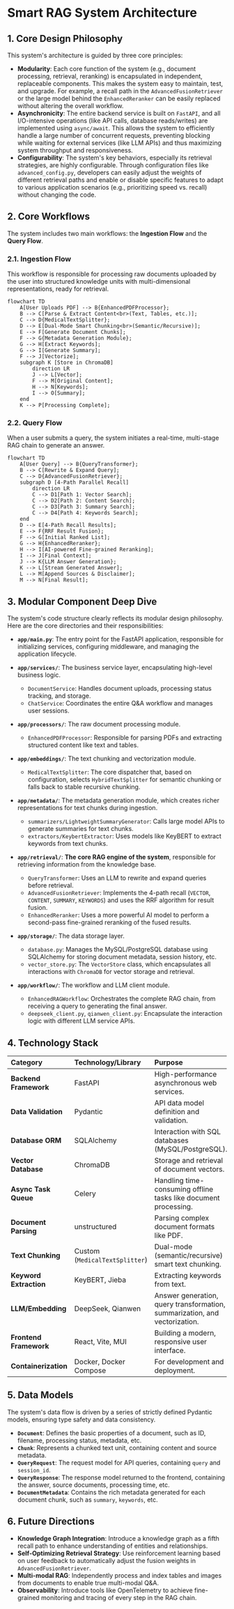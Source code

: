 # Smart RAG System Architecture

## 1. Core Design Philosophy

This system's architecture is guided by three core principles:

- **Modularity**: Each core function of the system (e.g., document processing, retrieval, reranking) is encapsulated in independent, replaceable components. This makes the system easy to maintain, test, and upgrade. For example, a recall path in the `AdvancedFusionRetriever` or the large model behind the `EnhancedReranker` can be easily replaced without altering the overall workflow.
- **Asynchronicity**: The entire backend service is built on `FastAPI`, and all I/O-intensive operations (like API calls, database reads/writes) are implemented using `async/await`. This allows the system to efficiently handle a large number of concurrent requests, preventing blocking while waiting for external services (like LLM APIs) and thus maximizing system throughput and responsiveness.
- **Configurability**: The system's key behaviors, especially its retrieval strategies, are highly configurable. Through configuration files like `advanced_config.py`, developers can easily adjust the weights of different retrieval paths and enable or disable specific features to adapt to various application scenarios (e.g., prioritizing speed vs. recall) without changing the code.

## 2. Core Workflows

The system includes two main workflows: the **Ingestion Flow** and the **Query Flow**.

### 2.1. Ingestion Flow

This workflow is responsible for processing raw documents uploaded by the user into structured knowledge units with multi-dimensional representations, ready for retrieval.

```mermaid
flowchart TD
    A[User Uploads PDF] --> B{EnhancedPDFProcessor};
    B --> C[Parse & Extract Content<br>(Text, Tables, etc.)];
    C --> D{MedicalTextSplitter};
    D --> E[Dual-Mode Smart Chunking<br>(Semantic/Recursive)];
    E --> F[Generate Document Chunks];
    F --> G{Metadata Generation Module};
    G --> H[Extract Keywords];
    G --> I[Generate Summary];
    F --> J[Vectorize];
    subgraph K [Store in ChromaDB]
        direction LR
        J --> L[Vector];
        F --> M[Original Content];
        H --> N[Keywords];
        I --> O[Summary];
    end
    K --> P[Processing Complete];
```

### 2.2. Query Flow

When a user submits a query, the system initiates a real-time, multi-stage RAG chain to generate an answer.

```mermaid
flowchart TD
    A[User Query] --> B{QueryTransformer};
    B --> C[Rewrite & Expand Query];
    C --> D{AdvancedFusionRetriever};
    subgraph D [4-Path Parallel Recall]
        direction LR
        C --> D1[Path 1: Vector Search];
        C --> D2[Path 2: Content Search];
        C --> D3[Path 3: Summary Search];
        C --> D4[Path 4: Keywords Search];
    end
    D --> E[4-Path Recall Results];
    E --> F{RRF Result Fusion};
    F --> G[Initial Ranked List];
    G --> H{EnhancedReranker};
    H --> I[AI-powered Fine-grained Reranking];
    I --> J[Final Context];
    J --> K{LLM Answer Generation};
    K --> L[Stream Generated Answer];
    L --> M[Append Sources & Disclaimer];
    M --> N[Final Result];
```

## 3. Modular Component Deep Dive

The system's code structure clearly reflects its modular design philosophy. Here are the core directories and their responsibilities:

- **`app/main.py`**: The entry point for the FastAPI application, responsible for initializing services, configuring middleware, and managing the application lifecycle.

- **`app/services/`**: The business service layer, encapsulating high-level business logic.
  - `DocumentService`: Handles document uploads, processing status tracking, and storage.
  - `ChatService`: Coordinates the entire Q&A workflow and manages user sessions.

- **`app/processors/`**: The raw document processing module.
  - `EnhancedPDFProcessor`: Responsible for parsing PDFs and extracting structured content like text and tables.

- **`app/embeddings/`**: The text chunking and vectorization module.
  - `MedicalTextSplitter`: The core dispatcher that, based on configuration, selects `HybridTextSplitter` for semantic chunking or falls back to stable recursive chunking.

- **`app/metadata/`**: The metadata generation module, which creates richer representations for text chunks during ingestion.
  - `summarizers/LightweightSummaryGenerator`: Calls large model APIs to generate summaries for text chunks.
  - `extractors/KeybertExtractor`: Uses models like KeyBERT to extract keywords from text chunks.

- **`app/retrieval/`**: **The core RAG engine of the system**, responsible for retrieving information from the knowledge base.
  - `QueryTransformer`: Uses an LLM to rewrite and expand queries before retrieval.
  - `AdvancedFusionRetriever`: Implements the 4-path recall (`VECTOR`, `CONTENT`, `SUMMARY`, `KEYWORDS`) and uses the RRF algorithm for result fusion.
  - `EnhancedReranker`: Uses a more powerful AI model to perform a second-pass fine-grained reranking of the fused results.

- **`app/storage/`**: The data storage layer.
  - `database.py`: Manages the MySQL/PostgreSQL database using SQLAlchemy for storing document metadata, session history, etc.
  - `vector_store.py`: The `VectorStore` class, which encapsulates all interactions with `ChromaDB` for vector storage and retrieval.

- **`app/workflow/`**: The workflow and LLM client module.
  - `EnhancedRAGWorkflow`: Orchestrates the complete RAG chain, from receiving a query to generating the final answer.
  - `deepseek_client.py`, `qianwen_client.py`: Encapsulate the interaction logic with different LLM service APIs.

## 4. Technology Stack

| Category                | Technology/Library          | Purpose                                                 |
| :---------------------- | :-------------------------- | :------------------------------------------------------ |
| **Backend Framework**   | FastAPI                    | High-performance asynchronous web services.             |
| **Data Validation**     | Pydantic                    | API data model definition and validation.               |
| **Database ORM**        | SQLAlchemy                  | Interaction with SQL databases (MySQL/PostgreSQL).      |
| **Vector Database**     | ChromaDB                    | Storage and retrieval of document vectors.              |
| **Async Task Queue**    | Celery                      | Handling time-consuming offline tasks like document processing. |
| **Document Parsing**    | unstructured                | Parsing complex document formats like PDF.              |
| **Text Chunking**       | Custom (`MedicalTextSplitter`) | Dual-mode (semantic/recursive) smart text chunking.     |
| **Keyword Extraction**  | KeyBERT, Jieba              | Extracting keywords from text.                          |
| **LLM/Embedding**       | DeepSeek, Qianwen           | Answer generation, query transformation, summarization, and vectorization. |
| **Frontend Framework**  | React, Vite, MUI            | Building a modern, responsive user interface.           |
| **Containerization**    | Docker, Docker Compose      | For development and deployment.                         |

## 5. Data Models

The system's data flow is driven by a series of strictly defined Pydantic models, ensuring type safety and data consistency.

- **`Document`**: Defines the basic properties of a document, such as ID, filename, processing status, metadata, etc.
- **`Chunk`**: Represents a chunked text unit, containing content and source metadata.
- **`QueryRequest`**: The request model for API queries, containing `query` and `session_id`.
- **`QueryResponse`**: The response model returned to the frontend, containing the answer, source documents, processing time, etc.
- **`DocumentMetadata`**: Contains the rich metadata generated for each document chunk, such as `summary`, `keywords`, etc.

## 6. Future Directions

- **Knowledge Graph Integration**: Introduce a knowledge graph as a fifth recall path to enhance understanding of entities and relationships.
- **Self-Optimizing Retrieval Strategy**: Use reinforcement learning based on user feedback to automatically adjust the fusion weights in `AdvancedFusionRetriever`.
- **Multi-modal RAG**: Independently process and index tables and images from documents to enable true multi-modal Q&A.
- **Observability**: Introduce tools like OpenTelemetry to achieve fine-grained monitoring and tracing of every step in the RAG chain.
